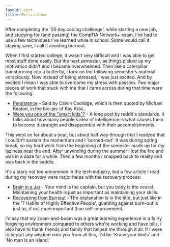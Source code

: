 ```yaml
---
layout: post
title: Persistence
---
```


After completing the '30 day coding challenge', while starting a new job, and studying for (and passing) the CompTIA Network+ exam, I've had to use a few techniques I've learned while in school. Some would call it staying sane, I call it avoiding burnout.

When I first started college, it wasn't very difficult and I was able to get most stuff done easily. But the next semester, as things picked up my motivation didn't and I became overwhelmed. Then like a caterpillar transforming into a butterfly, I took on the following semester's material voraciously. Now instead of being stressed, I was just excited. And by excited I mean I was able to overcome my stress with passion. Two major pieces of work that stuck with me that I came across during that time were the following:

* [Persistence](https://www.imdb.com/title/tt4276820/quotes/qt3321348?mavIsAdult=false&amp;mavCanonicalUrl=https%3A%2F%2Fwww.imdb.com%2Ftitle%2Ftt4276820%2Fquotes) - Said by Calvin Coolidge, which is then quoted by Michael Keaton, in the bio-pic of Ray Kroc.
* [Were you one of the "smart kids"?](https://www.reddit.com/r/getdisciplined/comments/3piu8r/advice_were_you_one_of_the_smart_kids/) - A long post by reddit's standards. It talks about how many people's idea of intelligence is what causes them to become distraught and disappointed with their accomplishments.

This went on for about a year, but about half way through that I realized that I couldn't sustain the momentum and I 'burned-out'. It was during spring break, so my hard work from the beginning of the semester made up for my laziness near the end. After unwinding during the summer I lost the fire and was in a daze for a while. Then a few months I snapped back to reality and was back in the saddle.

It's a story not too uncommon in the tech industry, but a few article I read during my recovery were major helps with the recovery process:

* [Brain in a Jar](http://stephaniehurlburt.com/blog/2017/4/15/brain-in-a-jar) - Your mind is the captain, but you body is the vessel. Maintaining your health is just as important as maintaining your skills.
* [Recovering from Burnout](https://kierantie.com/burnout/) - The explanation is in the title, but just like in the '7 Habits of Highly Effective People', guarding against burn-out is just as, if not more important than self-improvement.

I'd say that my zoom-and-boom was a great learning experience in a fairly forgiving environment compared to others who're working and have bills. I also have to thank friends and family that helped me through it all. If I were to impart any wisdom onto you from all this, it'd be 'Know your limits' and 'No man is an island.'
